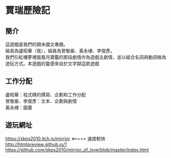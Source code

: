 # 賈瑞歷險記

## 簡介
這遊戲是我們的期末國文專題。  
組長為盧昭華（我），組員為曾敬豪、黃永棣、李俊彥。  
我們引紅樓夢裡面風月寶鑑的那段劇情作為遊戲主劇情，並以組合名詞與動詞做為遊玩方式。本遊戲的靈感來自於文字獄這款遊戲

## 工作分配
盧昭華：程式碼的撰寫、企劃和工作分配  
曾敬豪、李俊彥：文本、企劃與劇情  
黃永棣：圖畫 

## 遊玩網址
https://skps2010.itch.io/mirrior  <===== 速度較快  
http://htmlpreview.github.io/?https://github.com/skps2010/mirrior_of_love/blob/master/index.html
